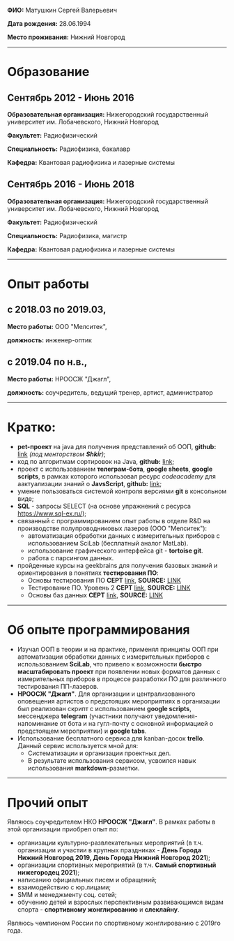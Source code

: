 **ФИО:** Матушкин Сергей Валерьевич

**Дата рождения:** 28.06.1994

**Место проживания:** Нижний Новгород

---

# Образование

## Сентябрь 2012 - Июнь 2016

**Образовательная организация:** Нижегородский государственный университет им. Лобачевского, Нижний Новгород

**Факультет:** Радиофизический

**Специальность:** Радиофизика, бакалавр

**Кафедра:** Квантовая радиофизика и лазерные системы

## Сентябрь 2016 - Июнь 2018

**Образовательная организация:** Нижегородский государственный университет им. Лобачевского, Нижний Новгород

**Факультет:** Радиофизический

**Специальность:** Радиофизика, магистр

**Кафедра:** Квантовая радиофизика и лазерные системы

---

# Опыт работы

## с 2018.03 по 2019.03,

**Место работы:** ООО "Мелситек",

**должность:** инженер-оптик

## с 2019.04 по н.в.,

**Место работы:** НРООСЖ "Джагл",

**должность:** соучредитель, ведущий тренер, артист, администратор

---

# Кратко:

- **pet-проект** на java для получения представлений об ООП, **github:** [link](https://github.com/Saerath/Tree-learning) *(под менторством **Shkir**)*;
- код по алгоритмам сортировок на Java, **github:** [link](https://github.com/Saerath/Sort-Learning);
- проект с использованием **телеграм-бота**, **google sheets**, **google scripts**, в рамках которого использовал ресурс *codeacademy* для аактуализации знаний о **JavsScript**, **github:** [link](https://github.com/Saerath/NROOSJ-events-table);
- умение пользоваться системой контроля версиями **git** в консольном виде;
- **SQL** - запросы SELECT (на основе упражнений с ресурса https://www.sql-ex.ru/);
- связанный с программированием опыт работы в отделе R&D на производстве полупроводниковых лазеров (ООО "Мелситек"):
  - автоматизация обработки данных с измерительных приборов с использованием SciLab (бесплатный аналог MatLab).
  - использование графического интерфейса git - **tortoise git**.
  - работа с парсингом данных.
- пройденные курсы на geekbrains для получения базовых знаний и ориентирования в понятиях **тестирования ПО**:
  - Основы тестирования ПО **СЕРТ** [link](https://gb.ru/certificates/996245), **SOURCE:** [LINK](https://gb.ru/lessons/36691)
  - Тестирование ПО. Уровень 2 **СЕРТ** [link](https://gb.ru/certificates/1703497?818305849e612f652d53b0193acaae9f), **SOURCE:** [LINK](https://gb.ru/lessons/38359)
  - Основы баз данных **СЕРТ** [link](https://gb.ru/certificates/976568), **SOURCE:** [LINK](https://gb.ru/chapters/1157)

---

# Об опыте программирования

- Изучал ООП в теории и на практике, применял принципы ООП при автоматизации обработки данных с измерительных приборов с использованием **SciLab**, что привело к возможности **быстро масштабировать проект** при появлении новых форматов данных с измерительных приборов в процессе разработки ПО для различного тестирования ПП-лазеров.
- **НРООСЖ "Джагл"**. Для организации и централизованного оповещения артистов о предстоящих мероприятиях в организации был реализован скрипт с использованием **google scripts**, мессенджера **telegram** (участники получают уведомления-напоминание от бота и на гугл-почту с основной информацией о предстоящем мероприятии) и **google tabs**.
- Использование бесплатного сервиса для kanban-досок **trello**. Данный сервис используется мной для:
  - Систематизации и организации проектных дел.
  - В результате использования сервисом, усвоился навык использования **markdown**-разметки.

---

# Прочий опыт

Являюсь соучредителем НКО **НРООСЖ "Джагл"**. В рамках работы в этой организации приобрел опыт по:

- организации культурно-развлекательных мероприятий (в т.ч. организации и участии в крупных праздниках - **День Города Нижний Новгород 2019, День Города Нижний Новгород 2021**);
- организации спортивных мероприятий (в т.ч. **Самый спортивный нижегородец 2021**);
- написанию официальных писем и обращений;
- взаимодействию с юр.лицами;
- SMM и менеджменту соц. сетей;
- обучению детей и взрослых перспективным развивающимся видам спорта - **спортивному жонглированию** и **слеклайну**.

Являюсь чемпионом России по спортивному жонглированию с 2019го года.
